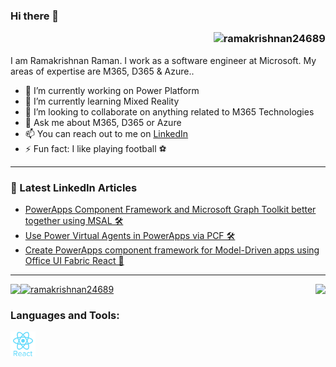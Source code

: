 ### Hi there 👋 <p align="right"> <img src="https://komarev.com/ghpvc/?username=ramakrishnan24689&label=Profile%20views&color=0e75b6&style=flat" alt="ramakrishnan24689" /> </p>

I am Ramakrishnan Raman. I work as a software engineer at Microsoft. My areas of expertise are M365, D365 & Azure..

- 🔭 I’m currently working on Power Platform
- 🌱 I’m currently learning Mixed Reality
- 👯 I’m looking to collaborate on anything related to M365 Technologies
- 💬 Ask me about M365, D365 or Azure
- 📫 You can reach out to me on [LinkedIn](https://www.linkedin.com/feed/ramakrishnan-raman-49312724/)
- ⚡ Fun fact: I like playing football ⚽
<!--
**Ramakrishnan24689/Ramakrishnan24689** is a ✨ _special_ ✨ repository because its `README.md` (this file) appears on your GitHub profile.

Here are some ideas to get you started:

- 🔭 I’m currently working on ...
- 🌱 I’m currently learning ...
- 👯 I’m looking to collaborate on ...
- 🤔 I’m looking for help with ...
- 💬 Ask me about ...
- 📫 How to reach me: ...
- 😄 Pronouns: ...
- ⚡ Fun fact: ...
-->

---
### 📩 Latest LinkedIn Articles 
<!-- BLOG-POST-LIST:START -->
<!-- BLOG-POST-LIST:END -->

- [PowerApps Component Framework and Microsoft Graph Toolkit better together using MSAL 🛠](https://www.linkedin.com/pulse/powerapps-component-framework-microsoft-graph-toolkit-raman)
- [Use Power Virtual Agents in PowerApps via PCF 🛠](https://www.linkedin.com/pulse/powerapps-component-framework-microsoft-graph-toolkit-raman)
- [Create PowerApps component framework for Model-Driven apps using Office UI Fabric React 🚀](https://www.linkedin.com/pulse/powerapps-component-framework-microsoft-graph-toolkit-raman)
---
<img  align="left" src="https://github-readme-stats.vercel.app/api?username=Ramakrishnan24689&show_icons=true&hide_border=true"/>



<img  align="right" src="https://github-readme-stats.vercel.app/api/top-langs/?username=Ramakrishnan24689&theme=tokyonight&show_icons=true&hide_border=true"/>

<p align="left"> <a href="https://github.com/ryo-ma/github-profile-trophy"><img src="https://github-profile-trophy.vercel.app/?username=ramakrishnan24689" alt="ramakrishnan24689" /></a> </p>


<h3 align="left">Languages and Tools:</h3>
<p align="left"> <a href="https://reactjs.org/" target="_blank"> <img src="https://raw.githubusercontent.com/devicons/devicon/master/icons/react/react-original-wordmark.svg" alt="react" width="40" height="40"/> </a> </p>
